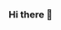 ### Hi there 👋

<!--
**htulacz/htulacz** is a ✨ _special_ ✨ repository because its `README.md` (this file) appears on your GitHub profile.

Here are some ideas to get you started:

🔭 I’m studying Computer Science at AGH University in Cracow
🌱 I’m currently learning Go and refining Python and C/C++
- 👯 I’m looking to collaborate on ...
- 🤔 I’m looking for help with ...
- 💬 Ask me about ...
📫 How to reach me: 
  email: htulacz@student.agh.edu.pl
- 😄 Pronouns: ...
- ⚡ Fun fact: ...
-->
